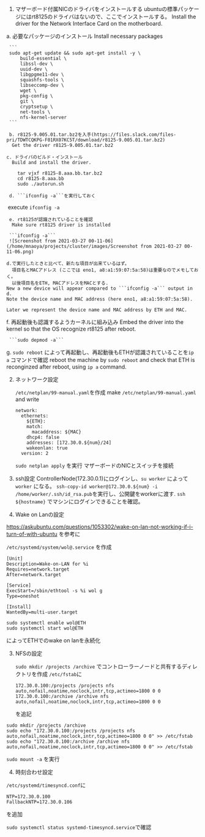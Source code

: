 1. マザーボード付属NICのドライバをインストールする
    ubuntuの標準パッケージにはrt8125のドライバはないので、ここでインストールする。
    Install the driver for the Network Interface Card on the motherboard.

  a. 必要なパッケージのインストール
  Install necessary packages

     ```
     sudo apt-get update && sudo apt-get install -y \
         build-essential \
         libssl-dev \
         uuid-dev \
         libgpgme11-dev \
         squashfs-tools \
         libseccomp-dev \
         wget \
         pkg-config \
         git \
         cryptsetup \
         net-tools \
         nfs-kernel-server
     ```
    
     b. r8125-9.005.01.tar.bz2を入手(https://files.slack.com/files-pri/TDWTCQKPG-F01RX07KC5T/download/r8125-9.005.01.tar.bz2)
      Get the driver r8125-9.005.01.tar.bz2
    
    c. ドライバのビルド・インストール
      Build and install the driver.
    
     	tar vjxf r8125-8.aaa.bb.tar.bz2
     	cd r8125-8.aaa.bb
     	sudo ./autorun.sh
    
     d. ```ifconfig -a```を実行しておく

  ​    execute ```ifconfig -a```

     e. rt8125が認識されていることを確認
      Make sure rt8125 driver is installed
    
     ```ifconfig -a```
     ![Screenshot from 2021-03-27 00-11-06](/home/mnaoya/projects/cluster/images/Screenshot from 2021-03-27 00-11-06.png)
    
    d.で実行したときと比べて、新たな項目が出来ているはず。 
      項目名とMACアドレス (ここでは eno1, a8:a1:59:07:5a:58)は重要なのでメモしておく。
      以後項目名をETH, MACアドレスをMACとする.
    New a new device will appear compared to ```ifconfig -a``` output in d.
    Note the device name and MAC address (here eno1, a8:a1:59:07:5a:58).
    
    Later we represent the device name and MAC address by ETH and MAC.

  f. 再起動後も認識するようカーネルに組み込み
    Embed the driver into the kernel so that the OS recognize rt8125 after reboot.

     ```sudo depmod -a```
  g. ```sudo reboot``` によって再起動し、再起動後もETHが認識されていることを```ip a``` コマンドで確認
     reboot the machine by ```sudo reboot``` and check that ETH is reconginzed after reboot, using ```ip a``` command.

2. ネットワーク設定

   ```/etc/netplan/99-manual.yaml```を作成
   make ```/etc/netplan/99-manual.yaml``` and write

   ``````
   network:
     ethernets:
       ${ETH}:
       match:
         macaddress: ${MAC}
       dhcp4: false
       addresses: [172.30.0.${num}/24]
       wakeonlan: true
     version: 2
   ``````

   ```sudo netplan apply``` を実行
   マザーボードのNICとスイッチを接続

3. ssh設定
   ControllerNode(172.30.0.1)にログインし、```su worker``` によって```worker``` になる。
   ```ssh-copy-id worker@172.30.0.${num} -i /home/worker/.ssh/id_rsa.pub```を実行し、公開鍵をworkerに渡す.
   ```ssh ${hostname}``` でマシンにログインできることを確認。

4. Wake on Lanの設定

https://askubuntu.com/questions/1053302/wake-on-lan-not-working-if-i-turn-of-with-ubuntu を参考に

```/etc/systemd/system/wol@.service``` を作成

```
[Unit]
Description=Wake-on-LAN for %i
Requires=network.target
After=network.target

[Service]
ExecStart=/sbin/ethtool -s %i wol g
Type=oneshot

[Install]
WantedBy=multi-user.target
```

```
sudo systemctl enable wol@ETH
sudo systemctl start wol@ETH
```

によってETHでのwake on lanを永続化

3. NFSの設定

   ```sudo mkdir /projects /archive``` でコントローラーノードと共有するディレクトリを作成
   ```/etc/fstab```に

   ```
   172.30.0.100:/projects /projects nfs auto,nofail,noatime,noclock,intr,tcp,actimeo=1800 0 0
   172.30.0.100:/archive /archive nfs auto,nofail,noatime,noclock,intr,tcp,actimeo=1800 0 0
   ```

   を追記

```
sudo mkdir /projects /archive
sudo echo "172.30.0.100:/projects /projects nfs auto,nofail,noatime,noclock,intr,tcp,actimeo=1800 0 0" >> /etc/fstab
sudo echo "172.30.0.100:/archive /archive nfs auto,nofail,noatime,noclock,intr,tcp,actimeo=1800 0 0" >> /etc/fstab
```

```sudo mount -a``` を実行

4. 時刻合わせ設定

```/etc/systemd/timesyncd.conf```に

```NTP=172.30.0.100
NTP=172.30.0.100
FallbackNTP=172.30.0.106
```

を追加

```sudo systemctl status systemd-timesyncd.service```で確認

